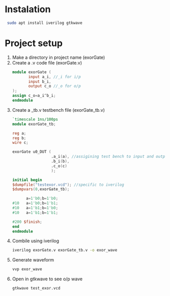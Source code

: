 # Instalation
```bash
 sudo apt install iverilog gtkwave
```

# Project setup
1. Make a directory in project name (exorGate)
2. Create a .v code file (exorGate.v)
   ``` verilog
   module exorGate (
          input a_i, //_i for i/p
          input b_i,
          output c_o //_o for o/p
   );
   assign c_o=a_i^b_i;
   endmodule
   ```
3. Create a _tb.v testbench file (exorGate_tb.v)
   ``` verilog
   `timescale 1ns/100ps
   module exorGate_tb;

   reg a;
   reg b;
   wire c;

   exorGate u0_DUT (    
                    .a_i(a), //assigining test bench to input and output
                    .b_i(b),
                    .c_o(c)
                    );

   initial begin
   $dumpfile("testexor.vcd"); //specific to iverilog
   $dumpvars(0,exorGate_tb);

         a=1'b0;b=1'b0;
   #10   a=1'b0;b=1'b1;
   #10   a=1'b1;b=1'b0;
   #10   a=1'b1;b=1'b1;

   #200 $finish;
   end
   endmodule
   ```
4. Combile using iverilog
   ```bash
   iverilog exorGate.v exorGate_tb.v -o exor_wave
   ```
5. Generate waveform
   ```bash
   vvp exor_wave
   ```
6. Open in gtkwave to see o/p wave
   ```bash
   gtkwave test_exor.vcd
   ```
